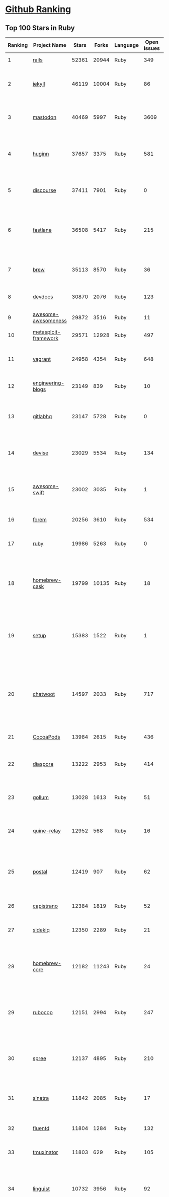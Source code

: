 [Github Ranking](../README.md)
==========

## Top 100 Stars in Ruby

| Ranking | Project Name | Stars | Forks | Language | Open Issues | Description | Last Commit |
| ------- | ------------ | ----- | ----- | -------- | ----------- | ----------- | ----------- |
| 1 | [rails](https://github.com/rails/rails) | 52361 | 20944 | Ruby | 349 | Ruby on Rails | 2023-02-25T09:24:38Z |
| 2 | [jekyll](https://github.com/jekyll/jekyll) | 46119 | 10004 | Ruby | 86 | :globe_with_meridians: Jekyll is a blog-aware static site generator in Ruby | 2023-02-21T22:58:26Z |
| 3 | [mastodon](https://github.com/mastodon/mastodon) | 40469 | 5997 | Ruby | 3609 | Your self-hosted, globally interconnected microblogging community | 2023-02-25T09:36:27Z |
| 4 | [huginn](https://github.com/huginn/huginn) | 37657 | 3375 | Ruby | 581 | Create agents that monitor and act on your behalf.  Your agents are standing by! | 2023-02-22T15:55:11Z |
| 5 | [discourse](https://github.com/discourse/discourse) | 37411 | 7901 | Ruby | 0 | A platform for community discussion. Free, open, simple. | 2023-02-25T01:01:44Z |
| 6 | [fastlane](https://github.com/fastlane/fastlane) | 36508 | 5417 | Ruby | 215 | 🚀 The easiest way to automate building and releasing your iOS and Android apps | 2023-02-24T20:31:20Z |
| 7 | [brew](https://github.com/Homebrew/brew) | 35113 | 8570 | Ruby | 36 | 🍺 The missing package manager for macOS (or Linux) | 2023-02-25T02:02:29Z |
| 8 | [devdocs](https://github.com/freeCodeCamp/devdocs) | 30870 | 2076 | Ruby | 123 | API Documentation Browser | 2023-02-22T10:08:57Z |
| 9 | [awesome-awesomeness](https://github.com/bayandin/awesome-awesomeness) | 29872 | 3516 | Ruby | 11 | A curated list of awesome awesomeness | 2023-02-07T14:09:44Z |
| 10 | [metasploit-framework](https://github.com/rapid7/metasploit-framework) | 29571 | 12928 | Ruby | 497 | Metasploit Framework | 2023-02-24T20:48:52Z |
| 11 | [vagrant](https://github.com/hashicorp/vagrant) | 24958 | 4354 | Ruby | 648 | Vagrant is a tool for building and distributing development environments. | 2023-02-24T22:53:21Z |
| 12 | [engineering-blogs](https://github.com/kilimchoi/engineering-blogs) | 23149 | 839 | Ruby | 10 | A curated list of engineering blogs | 2023-02-19T19:20:59Z |
| 13 | [gitlabhq](https://github.com/gitlabhq/gitlabhq) | 23147 | 5728 | Ruby | 0 | GitLab CE Mirror \| Please open new issues in our issue tracker on GitLab.com | 2023-02-25T09:10:17Z |
| 14 | [devise](https://github.com/heartcombo/devise) | 23029 | 5534 | Ruby | 134 | Flexible authentication solution for Rails with Warden. | 2023-02-24T17:08:32Z |
| 15 | [awesome-swift](https://github.com/matteocrippa/awesome-swift) | 23002 | 3035 | Ruby | 1 | A collaborative list of awesome Swift libraries and resources. Feel free to contribute! | 2023-02-23T21:38:50Z |
| 16 | [forem](https://github.com/forem/forem) | 20256 | 3610 | Ruby | 534 | For empowering community 🌱 | 2023-02-25T09:54:05Z |
| 17 | [ruby](https://github.com/ruby/ruby) | 19986 | 5263 | Ruby | 0 | The Ruby Programming Language [mirror] | 2023-02-25T09:30:34Z |
| 18 | [homebrew-cask](https://github.com/Homebrew/homebrew-cask) | 19799 | 10135 | Ruby | 18 | 🍻 A CLI workflow for the administration of macOS applications distributed as binaries | 2023-02-25T07:12:47Z |
| 19 | [setup](https://github.com/lewagon/setup) | 15383 | 1522 | Ruby | 1 | Setup instructions for Le Wagon's students on their first day of Web Development Bootcamp | 2023-02-22T06:10:27Z |
| 20 | [chatwoot](https://github.com/chatwoot/chatwoot) | 14597 | 2033 | Ruby | 717 | Open-source customer engagement suite, an alternative to Intercom, Zendesk, Salesforce Service Cloud etc. 🔥💬 | 2023-02-25T04:18:51Z |
| 21 | [CocoaPods](https://github.com/CocoaPods/CocoaPods) | 13984 | 2615 | Ruby | 436 | The Cocoa Dependency Manager. | 2023-02-24T01:43:02Z |
| 22 | [diaspora](https://github.com/diaspora/diaspora) | 13222 | 2953 | Ruby | 414 | A privacy-aware, distributed, open source social network. | 2023-02-07T22:47:16Z |
| 23 | [gollum](https://github.com/gollum/gollum) | 13028 | 1613 | Ruby | 51 | A simple, Git-powered wiki with a sweet API and local frontend. | 2023-01-24T14:57:23Z |
| 24 | [quine-relay](https://github.com/mame/quine-relay) | 12952 | 568 | Ruby | 16 | An uroboros program with 100+ programming languages | 2022-10-31T08:24:26Z |
| 25 | [postal](https://github.com/postalserver/postal) | 12419 | 907 | Ruby | 62 | ✉️ A fully featured open source mail delivery platform for incoming & outgoing e-mail | 2023-02-20T10:31:37Z |
| 26 | [capistrano](https://github.com/capistrano/capistrano) | 12384 | 1819 | Ruby | 52 | Remote multi-server automation tool | 2023-02-20T17:45:27Z |
| 27 | [sidekiq](https://github.com/sidekiq/sidekiq) | 12350 | 2289 | Ruby | 21 | Simple, efficient background processing for Ruby | 2023-02-24T21:34:46Z |
| 28 | [homebrew-core](https://github.com/Homebrew/homebrew-core) | 12182 | 11243 | Ruby | 24 | 🍻 Default formulae for the missing package manager for macOS (or Linux) | 2023-02-25T09:50:42Z |
| 29 | [rubocop](https://github.com/rubocop/rubocop) | 12151 | 2994 | Ruby | 247 | A Ruby static code analyzer and formatter, based on the community Ruby style guide. | 2023-02-25T07:05:57Z |
| 30 | [spree](https://github.com/spree/spree) | 12137 | 4895 | Ruby | 210 | Open Source multi-language/multi-currency/multi-store eCommerce platform | 2023-02-24T17:22:30Z |
| 31 | [sinatra](https://github.com/sinatra/sinatra) | 11842 | 2085 | Ruby | 17 | Classy web-development dressed in a DSL (official / canonical repo) | 2023-02-24T17:33:52Z |
| 32 | [fluentd](https://github.com/fluent/fluentd) | 11804 | 1284 | Ruby | 132 | Fluentd: Unified Logging Layer (project under CNCF) | 2023-02-25T02:22:51Z |
| 33 | [tmuxinator](https://github.com/tmuxinator/tmuxinator) | 11803 | 629 | Ruby | 105 | Manage complex tmux sessions easily | 2022-12-15T20:50:29Z |
| 34 | [linguist](https://github.com/github/linguist) | 10732 | 3956 | Ruby | 92 | Language Savant. If your repository's language is being reported incorrectly, send us a pull request! | 2023-02-24T21:07:25Z |
| 35 | [fpm](https://github.com/jordansissel/fpm) | 10677 | 1061 | Ruby | 651 | Effing package management! Build packages for multiple platforms (deb, rpm, etc) with great ease and sanity. | 2023-02-20T11:30:00Z |
| 36 | [faker](https://github.com/faker-ruby/faker) | 10638 | 3068 | Ruby | 9 | A library for generating fake data such as names, addresses, and phone numbers. | 2023-02-25T09:20:15Z |
| 37 | [Learning-SICP](https://github.com/DeathKing/Learning-SICP) | 10233 | 1500 | Ruby | 1 | MIT视频公开课《计算机程序的构造和解释》中文化项目及课程学习资料搜集。 | 2022-02-27T13:57:02Z |
| 38 | [liquid](https://github.com/Shopify/liquid) | 10080 | 1313 | Ruby | 236 | Liquid markup language. Safe, customer facing template language for flexible web apps.  | 2023-02-22T17:48:26Z |
| 39 | [capybara](https://github.com/teamcapybara/capybara) | 9782 | 1431 | Ruby | 3 | Acceptance test framework for web applications | 2023-02-13T21:32:57Z |
| 40 | [grape](https://github.com/ruby-grape/grape) | 9680 | 1223 | Ruby | 206 | An opinionated framework for creating REST-like APIs in Ruby. | 2023-02-23T21:57:15Z |
| 41 | [octopress](https://github.com/imathis/octopress) | 9352 | 2698 | Ruby | 176 | Octopress is an obsessively designed framework for Jekyll blogging. It’s easy to configure and easy to deploy. Sweet huh? | 2022-05-29T06:22:05Z |
| 42 | [activeadmin](https://github.com/activeadmin/activeadmin) | 9315 | 3312 | Ruby | 331 | The administration framework for Ruby on Rails applications. | 2023-02-21T01:56:58Z |
| 43 | [resque](https://github.com/resque/resque) | 9264 | 1674 | Ruby | 60 | Resque is a Redis-backed Ruby library for creating background jobs, placing them on multiple queues, and processing them later. | 2023-02-13T11:59:25Z |
| 44 | [guides](https://github.com/thoughtbot/guides) | 9249 | 1378 | Ruby | 0 | A guide for programming in style. | 2023-02-17T18:07:55Z |
| 45 | [bourbon](https://github.com/thoughtbot/bourbon) | 9105 | 898 | Ruby | 4 | A Lightweight Sass Tool Set | 2023-01-23T20:55:05Z |
| 46 | [paperclip](https://github.com/thoughtbot/paperclip) | 9066 | 2429 | Ruby | 37 | Easy file attachment management for ActiveRecord | 2022-10-11T23:33:19Z |
| 47 | [carrierwave](https://github.com/carrierwaveuploader/carrierwave) | 8756 | 1647 | Ruby | 68 | Classier solution for file uploads for Rails, Sinatra and other Ruby web frameworks | 2023-02-22T14:14:48Z |
| 48 | [whenever](https://github.com/javan/whenever) | 8684 | 729 | Ruby | 66 | Cron jobs in Ruby | 2023-02-21T01:17:11Z |
| 49 | [remote-working](https://github.com/greatghoul/remote-working) | 8611 | 778 | Ruby | 8 | 收集整理远程工作相关的资料 | 2023-02-21T11:25:46Z |
| 50 | [kaminari](https://github.com/kaminari/kaminari) | 8342 | 1077 | Ruby | 40 | ⚡ A Scope & Engine based, clean, powerful, customizable and sophisticated paginator for Ruby webapps | 2023-01-21T14:45:09Z |
| 51 | [simple_form](https://github.com/heartcombo/simple_form) | 8077 | 1320 | Ruby | 25 | Forms made easy for Rails! It's tied to a simple DSL, with no opinion on markup. | 2023-02-20T14:37:54Z |
| 52 | [pundit](https://github.com/varvet/pundit) | 7875 | 604 | Ruby | 16 | Minimal authorization through OO design and pure Ruby classes | 2023-02-22T15:31:02Z |
| 53 | [rails_admin](https://github.com/railsadminteam/rails_admin) | 7729 | 2249 | Ruby | 169 | RailsAdmin is a Rails engine that provides an easy-to-use interface for managing your data | 2023-02-24T11:24:40Z |
| 54 | [factory_bot](https://github.com/thoughtbot/factory_bot) | 7711 | 2629 | Ruby | 32 | A library for setting up Ruby objects as test data. | 2023-01-03T02:18:22Z |
| 55 | [omniauth](https://github.com/omniauth/omniauth) | 7656 | 996 | Ruby | 86 | OmniAuth is a flexible authentication system utilizing Rack middleware. | 2023-02-22T17:44:09Z |
| 56 | [how-to-contribute-to-open-source](https://github.com/freeCodeCamp/how-to-contribute-to-open-source) | 7394 | 1602 | Ruby | 26 | A guide to contributing to open source | 2023-02-23T19:42:01Z |
| 57 | [wpscan](https://github.com/wpscanteam/wpscan) | 7336 | 1191 | Ruby | 42 | WPScan WordPress security scanner. Written for security professionals and blog maintainers to test the security of their WordPress websites. | 2023-02-14T09:38:35Z |
| 58 | [puma](https://github.com/puma/puma) | 7331 | 1382 | Ruby | 45 | A Ruby/Rack web server built for parallelism | 2023-02-24T06:51:48Z |
| 59 | [jazzy](https://github.com/realm/jazzy) | 7227 | 408 | Ruby | 82 | Soulful docs for Swift & Objective-C | 2023-01-30T10:59:15Z |
| 60 | [chef](https://github.com/chef/chef) | 7145 | 2564 | Ruby | 385 | Chef Infra, a powerful automation platform that transforms infrastructure into code automating how infrastructure is configured, deployed and managed across any environment, at any scale | 2023-02-24T22:10:19Z |
| 61 | [github-changelog-generator](https://github.com/github-changelog-generator/github-changelog-generator) | 7019 | 880 | Ruby | 143 | Automatically generate change log from your tags, issues, labels and pull requests on GitHub. | 2023-01-21T06:15:19Z |
| 62 | [middleman](https://github.com/middleman/middleman) | 6934 | 749 | Ruby | 8 | Hand-crafted frontend development | 2023-02-20T18:38:04Z |
| 63 | [dotfiles](https://github.com/skwp/dotfiles) | 6906 | 1449 | Ruby | 1 | YADR - The best vim,git,zsh plugins and the cleanest vimrc you've ever seen | 2023-02-07T02:58:58Z |
| 64 | [scientist](https://github.com/github/scientist) | 6903 | 499 | Ruby | 9 | :microscope: A Ruby library for carefully refactoring critical paths. | 2023-02-16T20:22:43Z |
| 65 | [pghero](https://github.com/ankane/pghero) | 6861 | 407 | Ruby | 2 | A performance dashboard for Postgres | 2023-02-25T03:17:15Z |
| 66 | [puppet](https://github.com/puppetlabs/puppet) | 6846 | 2252 | Ruby | 0 | Server automation framework and application | 2023-02-24T23:54:33Z |
| 67 | [better_errors](https://github.com/BetterErrors/better_errors) | 6812 | 447 | Ruby | 40 | Better error page for Rack apps | 2022-11-18T03:17:13Z |
| 68 | [bullet](https://github.com/flyerhzm/bullet) | 6756 | 401 | Ruby | 90 | help to kill N+1 queries and unused eager loading | 2023-02-25T00:20:09Z |
| 69 | [nodejs-learning-guide](https://github.com/chyingp/nodejs-learning-guide) | 6687 | 1200 | Ruby | 3 | Nodejs学习笔记以及经验总结，公众号"程序猿小卡" | 2022-03-24T13:26:04Z |
| 70 | [brakeman](https://github.com/presidentbeef/brakeman) | 6583 | 723 | Ruby | 84 | A static analysis security vulnerability scanner for Ruby on Rails applications | 2023-02-21T17:45:51Z |
| 71 | [pry](https://github.com/pry/pry) | 6582 | 605 | Ruby | 138 | A runtime developer console and IRB alternative with powerful introspection capabilities. | 2023-01-14T14:53:25Z |
| 72 | [openproject](https://github.com/opf/openproject) | 6546 | 1777 | Ruby | 0 | OpenProject is the leading open source project management software. | 2023-02-25T03:09:28Z |
| 73 | [paper_trail](https://github.com/paper-trail-gem/paper_trail) | 6479 | 869 | Ruby | 4 | Track changes to your rails models | 2023-02-15T12:21:34Z |
| 74 | [cancan](https://github.com/ryanb/cancan) | 6304 | 805 | Ruby | 200 | Authorization Gem for Ruby on Rails. | 2021-12-11T21:39:34Z |
| 75 | [dotenv](https://github.com/bkeepers/dotenv) | 6257 | 507 | Ruby | 7 | A Ruby gem to load environment variables from `.env`.  | 2023-01-26T05:22:43Z |
| 76 | [guard](https://github.com/guard/guard) | 6172 | 507 | Ruby | 59 | Guard is a command line tool to easily handle events on file system modifications. | 2022-12-26T11:58:08Z |
| 77 | [geocoder](https://github.com/alexreisner/geocoder) | 6148 | 1185 | Ruby | 30 | Complete Ruby geocoding solution. | 2023-02-24T23:18:34Z |
| 78 | [searchkick](https://github.com/ankane/searchkick) | 6119 | 742 | Ruby | 7 | Intelligent search made easy | 2023-02-22T04:42:25Z |
| 79 | [chartkick](https://github.com/ankane/chartkick) | 6093 | 555 | Ruby | 5 | Create beautiful JavaScript charts with one line of Ruby | 2023-02-14T07:51:51Z |
| 80 | [synx](https://github.com/venmo/synx) | 6084 | 283 | Ruby | 52 | A command-line tool that reorganizes your Xcode project folder to match your Xcode groups | 2019-07-18T23:40:39Z |
| 81 | [hanami](https://github.com/hanami/hanami) | 6011 | 533 | Ruby | 4 | The web, with simplicity. | 2023-02-25T05:08:36Z |
| 82 | [progit](https://github.com/progit/progit) | 5981 | 2469 | Ruby | 0 | Pro Git Book Content, 1st Edition - This content is deprecated. See 2nd edition at [progit2](https://github.com/progit/progit2) | 2019-04-04T07:17:36Z |
| 83 | [friendly_id](https://github.com/norman/friendly_id) | 5971 | 594 | Ruby | 14 | FriendlyId is the “Swiss Army bulldozer” of slugging and permalink plugins for ActiveRecord. It allows you to create pretty URL’s and work with human-friendly strings as if they were numeric ids for ActiveRecord models. | 2022-12-26T19:32:11Z |
| 84 | [css-only-chat](https://github.com/kkuchta/css-only-chat) | 5936 | 271 | Ruby | 6 | A truly monstrous async web chat using no JS whatsoever on the frontend | 2022-03-30T23:08:38Z |
| 85 | [mailcatcher](https://github.com/sj26/mailcatcher) | 5867 | 555 | Ruby | 22 | Catches mail and serves it through a dream. | 2023-02-09T16:20:01Z |
| 86 | [foreman](https://github.com/ddollar/foreman) | 5830 | 633 | Ruby | 45 | Manage Procfile-based applications | 2022-12-26T10:09:15Z |
| 87 | [will_paginate](https://github.com/mislav/will_paginate) | 5678 | 886 | Ruby | 52 | Pagination library for Rails and other Ruby applications | 2023-02-02T13:12:43Z |
| 88 | [maximum-awesome](https://github.com/square/maximum-awesome) | 5667 | 991 | Ruby | 26 | Config files for vim and tmux. | 2022-07-21T22:01:19Z |
| 89 | [httparty](https://github.com/jnunemaker/httparty) | 5644 | 973 | Ruby | 33 | :tada: Makes http fun again! | 2023-02-07T18:21:34Z |
| 90 | [markup](https://github.com/github/markup) | 5600 | 3637 | Ruby | 218 | Determines which markup library to use to render a content file (e.g. README) on GitHub | 2023-02-15T07:55:57Z |
| 91 | [administrate](https://github.com/thoughtbot/administrate) | 5541 | 1068 | Ruby | 96 | A Rails engine that helps you put together a super-flexible admin dashboard. | 2023-02-20T18:32:10Z |
| 92 | [vcr](https://github.com/vcr/vcr) | 5528 | 499 | Ruby | 65 | Record your test suite's HTTP interactions and replay them during future test runs for fast, deterministic, accurate tests. | 2023-01-26T22:15:19Z |
| 93 | [concurrent-ruby](https://github.com/ruby-concurrency/concurrent-ruby) | 5445 | 404 | Ruby | 42 | Modern concurrency tools including agents, futures, promises, thread pools, supervisors, and more. Inspired by Erlang, Clojure, Scala, Go, Java, JavaScript, and classic concurrency patterns. | 2023-02-24T19:02:41Z |
| 94 | [faraday](https://github.com/lostisland/faraday) | 5444 | 954 | Ruby | 32 | Simple, but flexible HTTP client library, with support for multiple backends. | 2023-02-23T10:21:31Z |
| 95 | [fast-ruby](https://github.com/fastruby/fast-ruby) | 5438 | 382 | Ruby | 27 | :dash: Writing Fast Ruby :heart_eyes: -- Collect Common Ruby idioms. | 2023-02-20T03:03:36Z |
| 96 | [t](https://github.com/sferik/t) | 5415 | 426 | Ruby | 145 | A command-line power tool for Twitter. | 2022-11-19T19:20:53Z |
| 97 | [lolcat](https://github.com/busyloop/lolcat) | 5399 | 201 | Ruby | 22 | Rainbows and unicorns! | 2022-01-29T04:22:19Z |
| 98 | [ransack](https://github.com/activerecord-hackery/ransack) | 5356 | 759 | Ruby | 93 | Object-based searching.  | 2023-02-09T11:01:12Z |
| 99 | [webpacker](https://github.com/rails/webpacker) | 5316 | 1481 | Ruby | 0 | Use Webpack to manage app-like JavaScript modules in Rails | 2023-02-13T17:34:13Z |
| 100 | [cancancan](https://github.com/CanCanCommunity/cancancan) | 5296 | 616 | Ruby | 40 | The authorization Gem for Ruby on Rails. | 2023-02-23T23:43:15Z |


